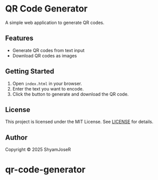 # QR Code Generator

A simple web application to generate QR codes.

## Features
- Generate QR codes from text input
- Download QR codes as images

## Getting Started
1. Open `index.html` in your browser.
2. Enter the text you want to encode.
3. Click the button to generate and download the QR code.

## License
This project is licensed under the MIT License. See [LICENSE](LICENSE) for details.

## Author
Copyright © 2025 ShyamJoseR
# qr-code-generator